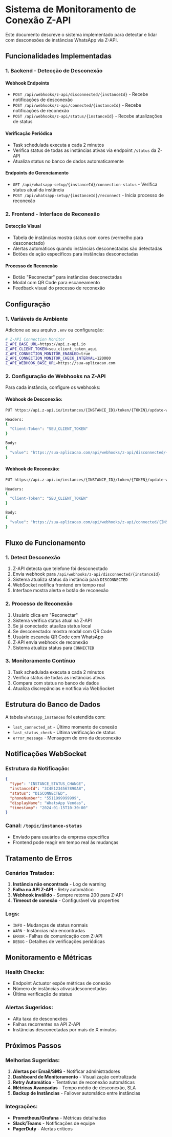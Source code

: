 # Sistema de Monitoramento de Conexão Z-API

Este documento descreve o sistema implementado para detectar e lidar com desconexões de instâncias WhatsApp via Z-API.

## Funcionalidades Implementadas

### 1. **Backend - Detecção de Desconexão**

#### Webhook Endpoints
- `POST /api/webhooks/z-api/disconnected/{instanceId}` - Recebe notificações de desconexão
- `POST /api/webhooks/z-api/connected/{instanceId}` - Recebe notificações de reconexão
- `POST /api/webhooks/z-api/status/{instanceId}` - Recebe atualizações de status

#### Verificação Periódica
- Task schedulada executa a cada 2 minutos
- Verifica status de todas as instâncias ativas via endpoint `/status` da Z-API
- Atualiza status no banco de dados automaticamente

#### Endpoints de Gerenciamento
- `GET /api/whatsapp-setup/{instanceId}/connection-status` - Verifica status atual da instância
- `POST /api/whatsapp-setup/{instanceId}/reconnect` - Inicia processo de reconexão

### 2. **Frontend - Interface de Reconexão**

#### Detecção Visual
- Tabela de instâncias mostra status com cores (vermelho para desconectado)
- Alertas automáticos quando instâncias desconectadas são detectadas
- Botões de ação específicos para instâncias desconectadas

#### Processo de Reconexão
- Botão "Reconectar" para instâncias desconectadas
- Modal com QR Code para escaneamento
- Feedback visual do processo de reconexão

## Configuração

### 1. **Variáveis de Ambiente**

Adicione ao seu arquivo `.env` ou configuração:

```bash
# Z-API Connection Monitor
Z_API_BASE_URL=https://api.z-api.io
Z_API_CLIENT_TOKEN=seu_client_token_aqui
Z_API_CONNECTION_MONITOR_ENABLED=true
Z_API_CONNECTION_MONITOR_CHECK_INTERVAL=120000
Z_API_WEBHOOK_BASE_URL=https://sua-aplicacao.com
```

### 2. **Configuração de Webhooks na Z-API**

Para cada instância, configure os webhooks:

#### Webhook de Desconexão:
```bash
PUT https://api.z-api.io/instances/{INSTANCE_ID}/token/{TOKEN}/update-webhook-disconnected

Headers:
{
  "Client-Token": "SEU_CLIENT_TOKEN"
}

Body:
{
  "value": "https://sua-aplicacao.com/api/webhooks/z-api/disconnected/{INSTANCE_ID}"
}
```

#### Webhook de Reconexão:
```bash
PUT https://api.z-api.io/instances/{INSTANCE_ID}/token/{TOKEN}/update-webhook-connected

Headers:
{
  "Client-Token": "SEU_CLIENT_TOKEN"
}

Body:
{
  "value": "https://sua-aplicacao.com/api/webhooks/z-api/connected/{INSTANCE_ID}"
}
```

## Fluxo de Funcionamento

### 1. **Detect Desconexão**
1. Z-API detecta que telefone foi desconectado
2. Envia webhook para `/api/webhooks/z-api/disconnected/{instanceId}`
3. Sistema atualiza status da instância para `DISCONNECTED`
4. WebSocket notifica frontend em tempo real
5. Interface mostra alerta e botão de reconexão

### 2. **Processo de Reconexão**
1. Usuário clica em "Reconectar"
2. Sistema verifica status atual na Z-API
3. Se já conectado: atualiza status local
4. Se desconectado: mostra modal com QR Code
5. Usuário escaneia QR Code com WhatsApp
6. Z-API envia webhook de reconexão
7. Sistema atualiza status para `CONNECTED`

### 3. **Monitoramento Contínuo**
1. Task schedulada executa a cada 2 minutos
2. Verifica status de todas as instâncias ativas
3. Compara com status no banco de dados
4. Atualiza discrepâncias e notifica via WebSocket

## Estrutura do Banco de Dados

A tabela `whatsapp_instances` foi estendida com:
- `last_connected_at` - Último momento de conexão
- `last_status_check` - Última verificação de status
- `error_message` - Mensagem de erro da desconexão

## Notificações WebSocket

### Estrutura da Notificação:
```json
{
  "type": "INSTANCE_STATUS_CHANGE",
  "instanceId": "3C4E1234567890AB",
  "status": "DISCONNECTED",
  "phoneNumber": "5511999999999",
  "displayName": "WhatsApp Vendas",
  "timestamp": "2024-01-15T10:30:00"
}
```

### Canal: `/topic/instance-status`
- Enviado para usuários da empresa específica
- Frontend pode reagir em tempo real às mudanças

## Tratamento de Erros

### Cenários Tratados:
1. **Instância não encontrada** - Log de warning
2. **Falha na API Z-API** - Retry automático
3. **Webhook inválido** - Sempre retorna 200 para Z-API
4. **Timeout de conexão** - Configurável via properties

### Logs:
- `INFO` - Mudanças de status normais
- `WARN` - Instâncias não encontradas
- `ERROR` - Falhas de comunicação com Z-API
- `DEBUG` - Detalhes de verificações periódicas

## Monitoramento e Métricas

### Health Checks:
- Endpoint Actuator expõe métricas de conexão
- Número de instâncias ativas/desconectadas
- Última verificação de status

### Alertas Sugeridos:
- Alta taxa de desconexões
- Falhas recorrentes na API Z-API
- Instâncias desconectadas por mais de X minutos

## Próximos Passos

### Melhorias Sugeridas:
1. **Alertas por Email/SMS** - Notificar administradores
2. **Dashboard de Monitoramento** - Visualização centralizada
3. **Retry Automático** - Tentativas de reconexão automáticas
4. **Métricas Avançadas** - Tempo médio de desconexão, SLA
5. **Backup de Instâncias** - Failover automático entre instâncias

### Integrações:
- **Prometheus/Grafana** - Métricas detalhadas
- **Slack/Teams** - Notificações de equipe
- **PagerDuty** - Alertas críticos